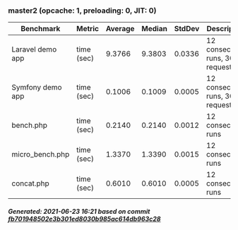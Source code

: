 ### master2 (opcache: 1, preloading: 0, JIT: 0)

|  Benchmark   |    Metric    |   Average   |   Median    |    StdDev   | Description |
|--------------|--------------|-------------|-------------|-------------|-------------|
|Laravel demo app|time (sec)|9.3766|9.3803|0.0336|12 consecutive runs, 3000 requests|
|Symfony demo app|time (sec)|0.1006|0.1009|0.0005|12 consecutive runs, 3000 requests|
|bench.php|time (sec)|0.2140|0.2140|0.0012|12 consecutive runs|
|micro_bench.php|time (sec)|1.3370|1.3390|0.0015|12 consecutive runs|
|concat.php|time (sec)|0.6010|0.6010|0.0005|12 consecutive runs|

##### Generated: 2021-06-23 16:21 based on commit [fb701948502e3b301ed8030b985ac614db963c28](https://github.com/php/php-src/commit/fb701948502e3b301ed8030b985ac614db963c28)
